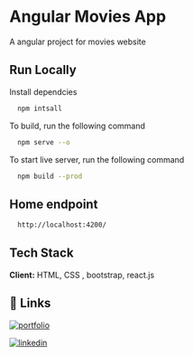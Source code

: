 # Angular Movies App

A angular project for movies website


## Run Locally

Install dependcies

```bash
  npm intsall
```

To build, run the following command

```bash
  npm serve --o
```

To start live server, run the following command

```bash
  npm build --prod
```

## Home endpoint

```bash
  http://localhost:4200/
```


## Tech Stack

**Client:** HTML, CSS , bootstrap, react.js


## 🔗 Links
[![portfolio](https://img.shields.io/badge/my_portfolio-000?style=for-the-badge&logo=ko-fi&logoColor=white)](https://muhndalaa.github.io/portfolio/)

[![linkedin](https://img.shields.io/badge/linkedin-0A66C2?style=for-the-badge&logo=linkedin&logoColor=white)](https://www.linkedin.com/in/mohanad96alaa/)
